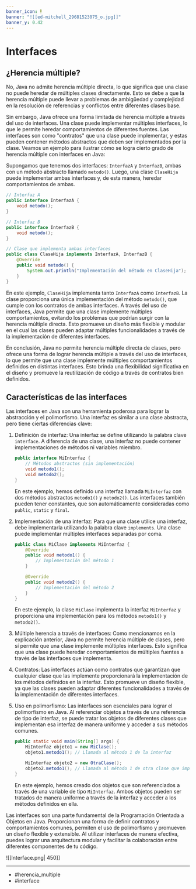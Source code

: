 ```yaml
---
banner_icon: 🕴️
banner: "![[ed-mitchell_29681523075_o.jpg]]"
banner_y: 0.42
---
```


# Interfaces

## ¿Herencia múltiple?

No, Java no admite herencia múltiple directa, lo que significa que una clase no puede heredar de múltiples clases directamente. Esto se debe a que la herencia múltiple puede llevar a problemas de ambigüedad y complejidad en la resolución de referencias y conflictos entre diferentes clases base.

Sin embargo, Java ofrece una forma limitada de herencia múltiple a través del uso de interfaces. Una clase puede implementar múltiples interfaces, lo que le permite heredar comportamientos de diferentes fuentes. Las interfaces son como "contratos" que una clase puede implementar, y estas pueden contener métodos abstractos que deben ser implementados por la clase.
Veamos un ejemplo para ilustrar cómo se logra cierto grado de herencia múltiple con interfaces en Java:

Supongamos que tenemos dos interfaces: `InterfazA` y `InterfazB`, ambas con un método abstracto llamado `metodo()`. Luego, una clase `ClaseHija` puede implementar ambas interfaces y, de esta manera, heredar comportamientos de ambas.
```java
// Interfaz A
public interface InterfazA {
    void metodo();
}

// Interfaz B
public interface InterfazB {
    void metodo();
}

// Clase que implementa ambas interfaces
public class ClaseHija implements InterfazA, InterfazB {
    @Override
    public void metodo() {
        System.out.println("Implementación del método en ClaseHija");
    }
}
```

En este ejemplo, `ClaseHija` implementa tanto `InterfazA` como `InterfazB`. La clase proporciona una única implementación del método `metodo()`, que cumple con los contratos de ambas interfaces.
A través del uso de interfaces, Java permite que una clase implemente múltiples comportamientos, evitando los problemas que podrían surgir con la herencia múltiple directa. Esto promueve un diseño más flexible y modular en el cual las clases pueden adaptar múltiples funcionalidades a través de la implementación de diferentes interfaces.

En conclusión, Java no permite herencia múltiple directa de clases, pero ofrece una forma de lograr herencia múltiple a través del uso de interfaces, lo que permite que una clase implemente múltiples comportamientos definidos en distintas interfaces. Esto brinda una flexibilidad significativa en el diseño y promueve la reutilización de código a través de contratos bien definidos.


## Características de las interfaces

Las interfaces en Java son una herramienta poderosa para lograr la abstracción y el polimorfismo. Una interfaz es similar a una clase abstracta, pero tiene ciertas diferencias clave:

1. Definición de interfaz: Una interfaz se define utilizando la palabra clave `interface`. A diferencia de una clase, una interfaz no puede contener implementaciones de métodos ni variables miembro.
	```java
	public interface MiInterfaz {
	    // Métodos abstractos (sin implementación)
	    void metodo1();
	    void metodo2();
	}
	```
	En este ejemplo, hemos definido una interfaz llamada `MiInterfaz` con dos métodos abstractos `metodo1()` y `metodo2()`. Las interfaces también pueden tener constantes, que son automáticamente consideradas como `public`, `static` y `final`.

2. Implementación de una interfaz: Para que una clase utilice una interfaz, debe implementarla utilizando la palabra clave `implements`. Una clase puede implementar múltiples interfaces separadas por coma.
	```java
	public class MiClase implements MiInterfaz {
	    @Override
	    public void metodo1() {
	        // Implementación del método 1
	    }
	
	    @Override
	    public void metodo2() {
	        // Implementación del método 2
	    }
	}
	```
	En este ejemplo, la clase `MiClase` implementa la interfaz `MiInterfaz` y proporciona una implementación para los métodos `metodo1()` y `metodo2()`.

3. Múltiple herencia a través de interfaces: Como mencionamos en la explicación anterior, Java no permite herencia múltiple de clases, pero sí permite que una clase implemente múltiples interfaces. Esto significa que una clase puede heredar comportamientos de múltiples fuentes a través de las interfaces que implementa.
4. Contratos: Las interfaces actúan como contratos que garantizan que cualquier clase que las implemente proporcionará la implementación de los métodos definidos en la interfaz. Esto promueve un diseño flexible, ya que las clases pueden adaptar diferentes funcionalidades a través de la implementación de diferentes interfaces.
5. Uso en polimorfismo: Las interfaces son esenciales para lograr el polimorfismo en Java. Al referenciar objetos a través de una referencia de tipo de interfaz, se puede tratar los objetos de diferentes clases que implementan esa interfaz de manera uniforme y acceder a sus métodos comunes.
	```java
	public static void main(String[] args) {
	    MiInterfaz objeto1 = new MiClase();
	    objeto1.metodo1(); // Llamada al método 1 de la interfaz
	
	    MiInterfaz objeto2 = new OtraClase();
	    objeto2.metodo1(); // Llamada al método 1 de otra clase que implementa la interfaz
	}
	```
	En este ejemplo, hemos creado dos objetos que son referenciados a través de una variable de tipo `MiInterfaz`. Ambos objetos pueden ser tratados de manera uniforme a través de la interfaz y acceder a los métodos definidos en ella.

Las interfaces son una parte fundamental de la Programación Orientada a Objetos en Java. Proporcionan una forma de definir contratos y comportamientos comunes, permiten el uso de polimorfismo y promueven un diseño flexible y extensible. Al utilizar interfaces de manera efectiva, puedes lograr una arquitectura modular y facilitar la colaboración entre diferentes componentes de tu código.

![[Interface.png| 450]]

---

- #herencia_multiple
- #interface